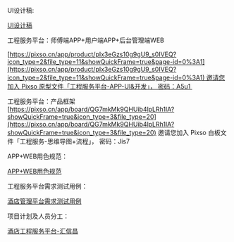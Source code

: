 
UI设计稿:

[UI设计稿](https://moonvy.com/project/c998265b-f984-4adb-8176-0906119f8b2c/51806fa8-6278-45b1-80e7-bbee780eb05d)


工程服务平台：师傅端APP+用户端APP+后台管理端WEB

[https://pixso.cn/app/product/pIx3eGzs10g9gU9_s0IVEQ?icon_type=2&file_type=11&showQuickFrame=true&page-id=0%3A1](https://pixso.cn/app/product/pIx3eGzs10g9gU9_s0IVEQ?icon_type=2&file_type=11&showQuickFrame=true&page-id=0%3A1) 邀请您加入 Pixso 原型文件「工程服务平台-APP-UI&开发」， 密码：A5u1 

工程服务平台：产品框架[https://pixso.cn/app/board/QG7mkMk9QHUib4lpLRh1lA?showQuickFrame=true&icon_type=3&file_type=20](https://pixso.cn/app/board/QG7mkMk9QHUib4lpLRh1lA?showQuickFrame=true&icon_type=3&file_type=20) 邀请您加入 Pixso 白板文件「工程服务-思维导图+流程」， 密码：Jis7

APP+WEB用色规范：

[APP+WEB用色规范](https://www.figma.com/proto/lvOhtYmuqFZ5vojlJRct9O/APP%E9%85%92%E5%BA%97%E5%B7%A5%E7%A8%8B%E6%9C%8D%E5%8A%A1?node-id=5-767&node-type=frame&t=86a9C0ZQ9FVRfngd-1&scaling=min-zoom&content-scaling=fixed&page-id=0%3A1)


工程服务平台需求测试用例：

[酒店管理平台需求测试用例](https://doc.weixin.qq.com/sheet/e3_AdcAXAZPALw0DYphkrmS2SIkS0PmL?scode=AJAAowckAGADWbnRaFAdcAXAZPALw&tab=BB08J2)

项目计划及人员分工：

[酒店工程服务平台-汇信昌](https://doc.weixin.qq.com/sheet/e3_AbcAxgbjACsibM6dMRgQleQdVpNX9?scode=AJAAowckAGAIgBxU0LAbcAxgbjACs&tab=BB08J2)

